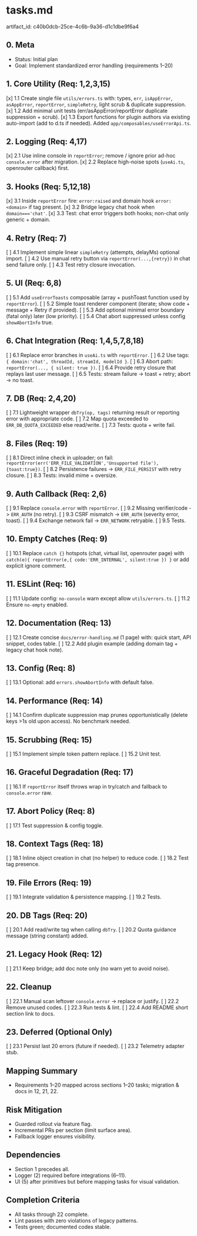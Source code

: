# tasks.md

artifact_id: c40b0dcb-25ce-4c6b-9a36-d1c1dbe9f6a4

## 0. Meta

-   Status: Initial plan
-   Goal: Implement standardized error handling (requirements 1–20)

## 1. Core Utility (Req: 1,2,3,15)

[x] 1.1 Create single file `utils/errors.ts` with: types, `err`, `isAppError`, `asAppError`, `reportError`, `simpleRetry`, light scrub & duplicate suppression.
[x] 1.2 Add minimal unit tests (err/asAppError/reportError duplicate suppression + scrub).
[x] 1.3 Export functions for plugin authors via existing auto-import (add to d.ts if needed). Added `app/composables/useErrorApi.ts`.

## 2. Logging (Req: 4,17)

[x] 2.1 Use inline console in `reportError`; remove / ignore prior ad-hoc `console.error` after migration.
[x] 2.2 Replace high-noise spots (`useAi.ts`, openrouter callback) first.

## 3. Hooks (Req: 5,12,18)

[x] 3.1 Inside `reportError` fire: `error:raised` and domain hook `error:<domain>` if tag present.
[x] 3.2 Bridge legacy chat hook when `domain==='chat'`.
[x] 3.3 Test: chat error triggers both hooks; non-chat only generic + domain.

## 4. Retry (Req: 7)

[ ] 4.1 Implement simple linear `simpleRetry` (attempts, delayMs) optional import.
[ ] 4.2 Use manual retry button via `reportError(...,{retry})` in chat send failure only.
[ ] 4.3 Test retry closure invocation.

## 5. UI (Req: 6,8)

[ ] 5.1 Add `useErrorToasts` composable (array + pushToast function used by `reportError`).
[ ] 5.2 Simple toast renderer component (iterate; show code + message + Retry if provided).
[ ] 5.3 Add optional minimal error boundary (fatal only) later (low priority).
[ ] 5.4 Chat abort suppressed unless config `showAbortInfo` true.

## 6. Chat Integration (Req: 1,4,5,7,8,18)

[ ] 6.1 Replace error branches in `useAi.ts` with `reportError`.
[ ] 6.2 Use tags: `{ domain:'chat', threadId, streamId, modelId }`.
[ ] 6.3 Abort path: `reportError(..., { silent: true })`.
[ ] 6.4 Provide retry closure that replays last user message.
[ ] 6.5 Tests: stream failure -> toast + retry; abort -> no toast.

## 7. DB (Req: 2,4,20)

[ ] 7.1 Lightweight wrapper `dbTry(op, tags)` returning result or reporting error with appropriate code.
[ ] 7.2 Map quota exceeded to `ERR_DB_QUOTA_EXCEEDED` else read/write.
[ ] 7.3 Tests: quota + write fail.

## 8. Files (Req: 19)

[ ] 8.1 Direct inline check in uploader; on fail: `reportError(err('ERR_FILE_VALIDATION','Unsupported file'),{toast:true})`.
[ ] 8.2 Persistence failures -> `ERR_FILE_PERSIST` with retry closure.
[ ] 8.3 Tests: invalid mime + oversize.

## 9. Auth Callback (Req: 2,6)

[ ] 9.1 Replace `console.error` with `reportError`.
[ ] 9.2 Missing verifier/code -> `ERR_AUTH` (no retry).
[ ] 9.3 CSRF mismatch -> `ERR_AUTH` (severity error, toast).
[ ] 9.4 Exchange network fail -> `ERR_NETWORK` retryable.
[ ] 9.5 Tests.

## 10. Empty Catches (Req: 9)

[ ] 10.1 Replace `catch {}` hotspots (chat, virtual list, openrouter page) with `catch(e){ reportError(e,{ code:'ERR_INTERNAL', silent:true }) }` or add explicit ignore comment.

## 11. ESLint (Req: 16)

[ ] 11.1 Update config: `no-console` warn except allow `utils/errors.ts`.
[ ] 11.2 Ensure `no-empty` enabled.

## 12. Documentation (Req: 13)

[ ] 12.1 Create concise `docs/error-handling.md` (1 page) with: quick start, API snippet, codes table.
[ ] 12.2 Add plugin example (adding domain tag + legacy chat hook note).

## 13. Config (Req: 8)

[ ] 13.1 Optional: add `errors.showAbortInfo` with default false.

## 14. Performance (Req: 14)

[ ] 14.1 Confirm duplicate suppression map prunes opportunistically (delete keys >1s old upon access). No benchmark needed.

## 15. Scrubbing (Req: 15)

[ ] 15.1 Implement simple token pattern replace.
[ ] 15.2 Unit test.

## 16. Graceful Degradation (Req: 17)

[ ] 16.1 If `reportError` itself throws wrap in try/catch and fallback to `console.error` raw.

## 17. Abort Policy (Req: 8)

[ ] 17.1 Test suppression & config toggle.

## 18. Context Tags (Req: 18)

[ ] 18.1 Inline object creation in chat (no helper) to reduce code.
[ ] 18.2 Test tag presence.

## 19. File Errors (Req: 19)

[ ] 19.1 Integrate validation & persistence mapping.
[ ] 19.2 Tests.

## 20. DB Tags (Req: 20)

[ ] 20.1 Add read/write tag when calling `dbTry`.
[ ] 20.2 Quota guidance message (string constant) added.

## 21. Legacy Hook (Req: 12)

[ ] 21.1 Keep bridge; add doc note only (no warn yet to avoid noise).

## 22. Cleanup

[ ] 22.1 Manual scan leftover `console.error` -> replace or justify.
[ ] 22.2 Remove unused codes.
[ ] 22.3 Run tests & lint.
[ ] 22.4 Add README short section link to docs.

## 23. Deferred (Optional Only)

[ ] 23.1 Persist last 20 errors (future if needed).
[ ] 23.2 Telemetry adapter stub.

## Mapping Summary

-   Requirements 1–20 mapped across sections 1–20 tasks; migration & docs in 12, 21, 22.

## Risk Mitigation

-   Guarded rollout via feature flag.
-   Incremental PRs per section (limit surface area).
-   Fallback logger ensures visibility.

## Dependencies

-   Section 1 precedes all.
-   Logger (2) required before integrations (6–11).
-   UI (5) after primitives but before mapping tasks for visual validation.

## Completion Criteria

-   All tasks through 22 complete.
-   Lint passes with zero violations of legacy patterns.
-   Tests green; documented codes stable.
